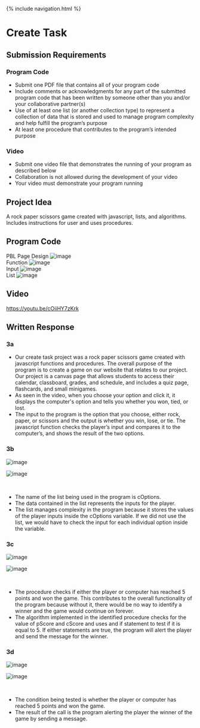 {% include navigation.html %}

# **Create Task**

## Submission Requirements

### Program Code
- Submit one PDF file that contains all of your program code
- Include comments or acknowledgments for any part of the submitted program code that has been written by someone other than you and/or your collaborative partner(s)
- Use of at least one list (or another collection type) to represent a collection of data that is stored and used to manage program complexity and help fulfill the program’s purpose
- At least one procedure that contributes to the program’s intended purpose

### Video
- Submit one video file that demonstrates the running of your program as described below
- Collaboration is not allowed during the development of your video
- Your video must demonstrate your program running

## Project Idea
A rock paper scissors game created with javascript, lists, and algorithms. Includes instructions for user and uses procedures.

## Program Code
PBL Page Design
![image](https://user-images.githubusercontent.com/89225469/153680729-f76c3a77-53ff-48d7-aaa1-aa9ba5277f1c.png)
<br>
Function
![image](https://user-images.githubusercontent.com/89225469/156098870-bcb6898a-2b09-4ef7-82dd-2ca2ded335ce.png)
<br>
Input
![image](https://user-images.githubusercontent.com/89225469/153681064-84aa693e-7e9e-49e9-972e-5700281bfb22.png)
<br>
List
![image](https://user-images.githubusercontent.com/89225469/156098153-612c19cc-4ccc-43cc-a859-583a5c77b983.png)

## Video
https://youtu.be/cOiiHY7zKrk

## Written Response

### 3a
- Our create task project was a rock paper scissors game created with javascript functions and procedures. The overall purpose of the program is to create a game on our website that relates to our project. Our project is a canvas page that allows students to access their calendar, classboard, grades, and schedule, and includes a quiz page, flashcards, and small minigames.
- As seen in the video, when you choose your option and click it, it displays the computer's option and tells you whether you won, tied, or lost.
- The input to the program is the option that you choose, either rock, paper, or scissors and the output is whether you win, lose, or tie. The javascript function checks the player’s input and compares it to the computer’s, and shows the result of the two options.

### 3b

![image](https://user-images.githubusercontent.com/89225469/156098153-612c19cc-4ccc-43cc-a859-583a5c77b983.png)

![image](https://user-images.githubusercontent.com/89225469/156099465-86eb526d-a69f-4fe9-9101-a1f88a887b77.png)

<br>

- The name of the list being used in the program is cOptions.
- The data contained in the list represents the inputs for the player.
- The list manages complexity in the program because it stores the values of the player inputs inside the cOptions variable. If we did not use the list, we would have to check the input for each individual option inside the variable.

### 3c

![image](https://user-images.githubusercontent.com/89225469/156100283-2b628e7d-92fe-401a-becc-0d9478dd15d6.png)

![image](https://user-images.githubusercontent.com/89225469/156100327-04f0419f-f477-4dc9-b711-162c9f918108.png)

<br>

- The procedure checks if either the player or computer has reached 5 points and won the game. This contributes to the overall functionality of the program because without it, there would be no way to identify a winner and the game would continue on forever.
- The algorithm implemented in the identified procedure checks for the value of pScore and cScore and uses and if statement to test if it is equal to 5. If either statements are true, the program will alert the player and send the message for the winner.

### 3d

![image](https://user-images.githubusercontent.com/89225469/156260139-6a363678-ab8c-4eca-b073-0ecd8b260231.png)

![image](https://user-images.githubusercontent.com/89225469/156260187-4a620018-117b-4b5d-802c-55e2e023a605.png)

<br>

- The condition being tested is whether the player or computer has reached 5 points and won the game.
- The result of the call is the program alerting the player the winner of the game by sending a message.
